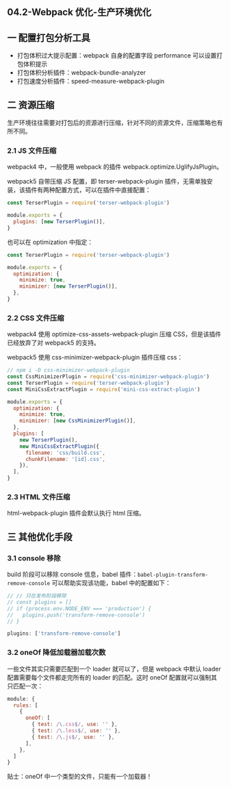 ## 04.2-Webpack 优化-生产环境优化

## 一 配置打包分析工具

- 打包体积过大提示配置：webpack 自身的配置字段 performance 可以设置打包体积提示
- 打包体积分析插件：webpack-bundle-analyzer
- 打包速度分析插件：speed-measure-webpack-plugin

## 二 资源压缩

生产环境往往需要对打包后的资源进行压缩，针对不同的资源文件，压缩策略也有所不同。

### 2.1 JS 文件压缩

webpack4 中，一般使用 webpack 的插件 webpack.optimize.UglifyJsPlugin。

webpack5 自带压缩 JS 配置，即 terser-webpack-plugin 插件，无需单独安装，该插件有两种配置方式，可以在插件中直接配置：

```js
const TerserPlugin = require('terser-webpack-plugin')

module.exports = {
  plugins: [new TerserPlugin()],
}
```

也可以在 optimization 中指定：

```js
const TerserPlugin = require('terser-webpack-plugin')

module.exports = {
  optimization: {
    minimize: true,
    minimizer: [new TerserPlugin()],
  },
}
```

### 2.2 CSS 文件压缩

webpack4 使用 optimize-css-assets-webpack-plugin 压缩 CSS，但是该插件已经放弃了对 webpack5 的支持。

webpack5 使用 css-minimizer-webpack-plugin 插件压缩 css：

```js
// npm i -D css-minimizer-webpack-plugin
const CssMinimizerPlugin = require('css-minimizer-webpack-plugin')
const TerserPlugin = require('terser-webpack-plugin')
const MiniCssExtractPlugin = require('mini-css-extract-plugin')

module.exports = {
  optimization: {
    minimize: true,
    minimizer: [new CssMinimizerPlugin()],
  },
  plugins: [
    new TerserPlugin(),
    new MiniCssExtractPlugin({
      filename: 'css/build.css',
      chunkFilename: '[id].css',
    }),
  ],
}
```

### 2.3 HTML 文件压缩

html-webpack-plugin 插件会默认执行 html 压缩。

## 三 其他优化手段

### 3.1 console 移除

build 阶段可以移除 console 信息，babel 插件：`babel-plugin-transform-remove-console` 可以帮助实现该功能，babel 中的配置如下：

```js
// // 只在发布阶段移除
// const plugins = []
// if (process.env.NODE_ENV === 'production') {
//   plugins.push('transform-remove-console')
// }

plugins: ['transform-remove-console']
```

### 3.2 oneOf 降低加载器加载次数

一些文件其实只需要匹配到一个 loader 就可以了，但是 webpack 中默认 loader 配置需要每个文件都走完所有的 loader 的匹配。这时 oneOf 配置就可以强制其只匹配一次：

```js
module: {
  rules: [
    {
      oneOf: [
        { test: /\.css$/, use: '' },
        { test: /\.less$/, use: '' },
        { test: /\.js$/, use: '' },
      ],
    },
  ]
}
```

贴士：oneOf 中一个类型的文件，只能有一个加载器！

